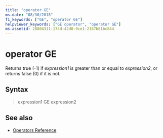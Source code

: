 ```yaml
---
title: "operator GE"
ms.date: "08/30/2018"
f1_keywords: ["GE", "operator GE"]
helpviewer_keywords: ["GE operator", "operator GE"]
ms.assetid: 28804311-174d-42d0-9ce1-2187b81bc844
---
```

# operator GE

Returns true (-1) if *expression1* is greater than or equal to *expression2*, or returns false (0) if it is not.

## Syntax

> expression1 GE expression2

## See also

- [Operators Reference](../../assembler/masm/operators-reference.md)
